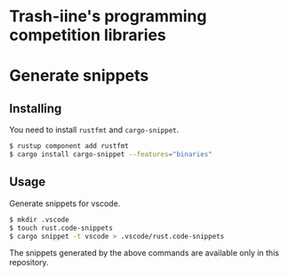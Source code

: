 # Trash-iine's programming competition libraries

# Generate snippets

## Installing

You need to install `rustfmt` and `cargo-snippet`.

```bash
$ rustup component add rustfmt
$ cargo install cargo-snippet --features="binaries"
```

## Usage

Generate snippets for vscode.

```bash
$ mkdir .vscode
$ touch rust.code-snippets
$ cargo snippet -t vscode > .vscode/rust.code-snippets
```

The snippets generated by the above commands are available only in this repository.
